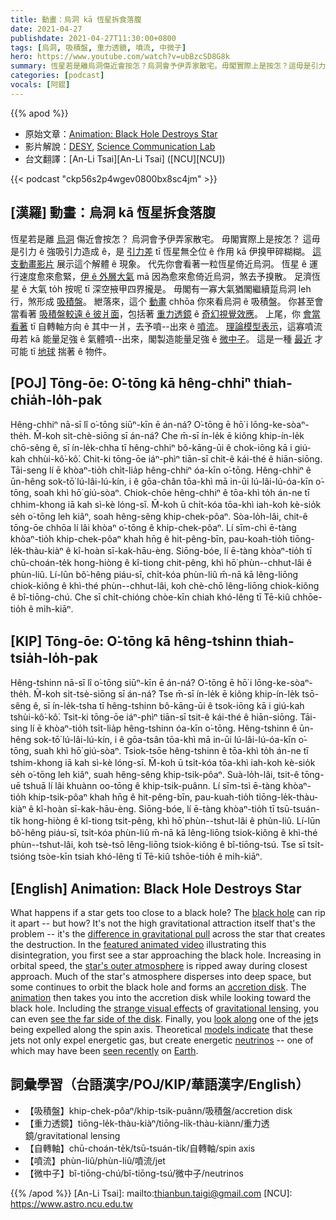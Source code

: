 ```yaml
---
title: 動畫：烏洞 kā 恆星拆食落腹
date: 2021-04-27
publishdate: 2021-04-27T11:30:00+0800
tags: [烏洞, 吸積盤, 重力透鏡, 噴流, 中微子]
hero: https://www.youtube.com/watch?v=ubBzcSD8G8k
summary: 恆星若是離烏洞傷近會按怎？烏洞會予伊弄家散宅。毋閣實際上是按怎？這毋是引力 ê 強吸引力造成 ê，是引力差 tī 恆星無仝位 ê 作用 kā 伊搝甲碎糊糊。
categories: [podcast]
vocals: [阿錕]
---
```


{{% apod %}}

- 原始文章：[Animation: Black Hole Destroys Star](https://apod.nasa.gov/apod/ap210427.html)
- 影片解說：[DESY](https://www.desy.de/), [Science Communication Lab](https://www.scicom-lab.com/)
- 台文翻譯：[An-Li Tsai][An-Li Tsai] ([NCU][NCU])

{{< podcast "ckp56s2p4wgev0800bx8sc4jm" >}}

## [漢羅] 動畫：烏洞 kā 恆星拆食落腹

恆星若是離 [烏洞][black hole] 傷近會按怎？
烏洞會予伊弄家散宅。
毋閣實際上是按怎？
這毋是引力 ê 強吸引力造成 ê，是 [引力差][difference in gravitational pull] tī 恆星無仝位 ê 作用 kā 伊搝甲碎糊糊。
[這支動畫影片][featured animated video] 展示這个解體 ê 現象。
代先你會看著一粒恆星倚近烏洞。
恆星 ê 運行速度愈來愈緊，[伊 ê 外層大氣][star's outer atmosphere] mā 因為愈來愈倚近烏洞，煞去予搝散。
足濟恆星 ê 大氣 to̍h 按呢 tī 深空掖甲四界攏是。
毋閣有一寡大氣猶閣繼續踅烏洞 leh 行，煞形成 [吸積盤][accretion disk]。
紲落來，這个 [動畫][animation] chhōa 你來看烏洞 ê 吸積盤。
你甚至會當看著 [吸積盤較遠 ê 彼爿面][see the far side of the disk]，包括著 [重力透鏡][gravitational lensing] ê [奇幻視覺效應][strange visual effects]。
上尾，你 [會當看著][look along] tī 自轉軸方向 ê 其中一爿，去予噴--出來 ê [噴流][jet t]。
[理論模型表示][models indicate]，這寡噴流毋若 kā 能量足強 ê 氣體噴--出來，閣製造能量足強 ê [微中子][neutrinos]。
這是一種 [最近][seen recently] 才可能 tī [地球][Earth] 揣著 ê 物件。

## [POJ] Tōng-ōe: O͘-tōng kā hêng-chhiⁿ thiah-chia̍h-lo̍h-pak

Hêng-chhiⁿ nā-sī lî o͘-tōng siūⁿ-kīn ē án-ná?
O͘-tōng ē hō͘ i lōng-ke-sòaⁿ-the̍h.
M̄-koh si̍t-chè-siōng sī án-ná?
Che m̄-sī ín-le̍k ē kiông khip-ín-le̍k chō-sêng ê, sī ín-le̍k-chha tī hêng-chhiⁿ bô-kāng-ūi ê chok-iōng kā i giú-kah chhùi-kô͘-kô͘.
Chit-ki tōng-ōe iáⁿ-phìⁿ tiān-sī chit-ê kái-thé ê hiān-siōng.
Tāi-seng lí ē khòaⁿ-tio̍h chi̍t-lia̍p hêng-chhiⁿ óa-kīn o͘-tōng.
Hêng-chhiⁿ ê ūn-hêng sok-tō͘ lú-lâi-lú-kín, i ê gōa-chân tōa-khì mā in-ūi lú-lâi-lú-óa-kīn o͘-tōng, soah khì hō͘ giú-sòaⁿ.
Chiok-chōe hêng-chhiⁿ ê tōa-khì to̍h án-ne tī chhim-khong iā kah sì-kè lóng-sī.
M̄-koh ū chi̍t-kóa tōa-khì iah-koh kè-sio̍k se̍h o͘-tōng leh kiâⁿ, soah hêng-sêng khip-chek-pôaⁿ.
Sòa-lo̍h-lâi, chit-ê tōng-ōe chhōa lí lâi khòaⁿ o͘-tōng ê khip-chek-pôaⁿ.
Lí sīm-chì ē-tàng khòaⁿ-tio̍h khip-chek-pôaⁿ khah hn̄g ê hit-pêng-bīn, pau-koah-tio̍h tiōng-le̍k-thàu-kiàⁿ ê kî-hoàn sī-kak-hāu-èng.
Siōng-bóe, lí ē-tàng khòaⁿ-tio̍h tī chū-choán-te̍k hong-hiòng ê kî-tiong chit-pêng, khì hō͘ phùn--chhut-lâi ê phùn-liû.
Lí-lūn bô͘-hêng piáu-sī, chi̍t-kóa phùn-liû m̄-nā kā lêng-liōng chiok-kiông ê khì-thé phùn--chhut-lâi, koh chè-chō lêng-liōng chiok-kiông ê bî-tiōng-chú.
Che sī chi̍t-chióng chòe-kīn chiah khó-lêng tī Tē-kiû chhōe-tio̍h ê mi̍h-kiāⁿ.


## [KIP] Tōng-ōe: O͘-tōng kā hêng-tshinn thiah-tsia̍h-lo̍h-pak

Hêng-tshinn nā-sī lî o͘-tōng siūⁿ-kīn ē án-ná?
O͘-tōng ē hō͘ i lōng-ke-sòaⁿ-the̍h.
M̄-koh si̍t-tsè-siōng sī án-ná?
Tse m̄-sī ín-le̍k ē kiông khip-ín-le̍k tsō-sêng ê, sī ín-le̍k-tsha tī hêng-tshinn bô-kāng-ūi ê tsok-iōng kā i giú-kah tshùi-kô͘-kô͘.
Tsit-ki tōng-ōe iáⁿ-phìⁿ tiān-sī tsit-ê kái-thé ê hiān-siōng.
Tāi-sing lí ē khòaⁿ-tio̍h tsi̍t-lia̍p hêng-tshinn óa-kīn o͘-tōng.
Hêng-tshinn ê ūn-hêng sok-tō͘ lú-lâi-lú-kín, i ê gōa-tsân tōa-khì mā in-ūi lú-lâi-lú-óa-kīn o͘-tōng, suah khì hō͘ giú-sòaⁿ.
Tsiok-tsōe hêng-tshinn ê tōa-khì to̍h án-ne tī tshim-khong iā kah sì-kè lóng-sī.
M̄-koh ū tsi̍t-kóa tōa-khì iah-koh kè-sio̍k se̍h o͘-tōng leh kiâⁿ, suah hêng-sêng khip-tsik-pôaⁿ.
Suà-lo̍h-lâi, tsit-ê tōng-uē tshuā lí lâi khuànn oo-tōng ê khip-tsik-puânn.
Lí sīm-tsì ē-tàng khòaⁿ-tio̍h khip-tsik-pôaⁿ khah hn̄g ê hit-pêng-bīn, pau-kuah-tio̍h tiōng-le̍k-thàu-kiàⁿ ê kî-hoàn sī-kak-hāu-èng.
Siōng-bóe, lí ē-tàng khòaⁿ-tio̍h tī tsū-tsuán-ti̍k hong-hiòng ê kî-tiong tsit-pêng, khì hō͘ phùn--tshut-lâi ê phùn-liû.
Lí-lūn bô͘-hêng piáu-sī, tsi̍t-kóa phùn-liû m̄-nā kā lêng-liōng tsiok-kiông ê khì-thé phùn--tshut-lâi, koh tsè-tsō lêng-liōng tsiok-kiông ê bî-tiōng-tsú.
Tse sī tsi̍t-tsióng tsòe-kīn tsiah khó-lêng tī Tē-kiû tshōe-tio̍h ê mi̍h-kiāⁿ.


## [English] Animation: Black Hole Destroys Star

What happens if a star gets too close to a black hole? The [black hole][black hole] can rip it apart -- but how? It's not the high gravitational attraction itself that's the problem -- it's the [difference in gravitational pull][difference in gravitational pull] across the star that creates the destruction. In the [featured animated video][featured animated video] illustrating this disintegration, you first see a star approaching the black hole. Increasing in orbital speed, the [star's outer atmosphere][star's outer atmosphere] is ripped away during closest approach. Much of the star's atmosphere disperses into deep space, but some continues to orbit the black hole and forms an [accretion disk][accretion disk]. The [animation][animation] then takes you into the accretion disk while looking toward the black hole. Including the [strange visual effects][strange visual effects] of [gravitational lensing][gravitational lensing], you can even [see the far side of the disk][see the far side of the disk]. Finally, you [look along][look along] one of the [jet][jet eng]s being expelled along the spin axis. Theoretical [models indicate][models indicate] that these jets not only expel energetic gas, but create energetic [neutrinos][neutrinos] -- one of which may have been [seen recently][seen recently] on [Earth][Earth].

## 詞彙學習（台語漢字/POJ/KIP/華語漢字/English）

- 【吸積盤】khip-chek-pôaⁿ/khip-tsik-puânn/吸積盤/accretion disk
- 【重力透鏡】tiōng-le̍k-thàu-kiàⁿ/tiōng-li̍k-thàu-kiànn/重力透鏡/gravitational lensing
- 【自轉軸】chū-choán-te̍k/tsū-tsuán-ti̍k/自轉軸/spin axis
- 【噴流】phùn-liû/phùn-liû/噴流/jet
- 【微中子】bî-tiōng-chú/bî-tiōng-tsú/微中子/neutrinos



{{% /apod %}}
[An-Li Tsai]: mailto:thianbun.taigi@gmail.com
[NCU]: https://www.astro.ncu.edu.tw

[copyright]: https://apod.nasa.gov/apod/fap/lib/about_apod.html#srapply

[black hole]:https://science.nasa.gov/astrophysics/focus-areas/black-holes
[difference in gravitational pull]:http://burro.astr.cwru.edu/Academics/Astr221/Gravity/tides.html
[featured animated video]:https://www.desy.de/news/news_search/index_eng.html?openDirectAnchor=2030
[star's outer atmosphere]:https://en.wikipedia.org/wiki/Stellar_atmosphere
[accretion disk]:https://apod.nasa.gov/apod/ap170327.html
[animation]:https://youtu.be/ubBzcSD8G8k
[strange visual effects]:https://www.phy.mtu.edu/bht/rjn_bht.html
[gravitational lensing]:https://en.wikipedia.org/wiki/Gravitational_lens
[see the far side of the disk]:https://apod.nasa.gov/apod/ap200825.html
[look along]:https://www.vetbabble.com/wp-content/uploads/2017/10/cat-looking-up-banner1.png
[jet eng]:https://apod.nasa.gov/apod/ap210415.html
[jet t]:https://apod.tw/daily/20210415/
[models indicate]:https://ui.adsabs.harvard.edu/abs/2021NatAs.tmp...49W/abstract
[neutrinos]:https://nasa.tumblr.com/post/643837966463188992/youre-always-surrounded-by-neutrinos
[seen recently]:https://www.newscientist.com/article/2268724-weve-spotted-a-neutrino-blasted-out-by-a-black-hole-shredding-a-star/
[Earth]:https://earthobservatory.nasa.gov/topic/image-of-the-day
